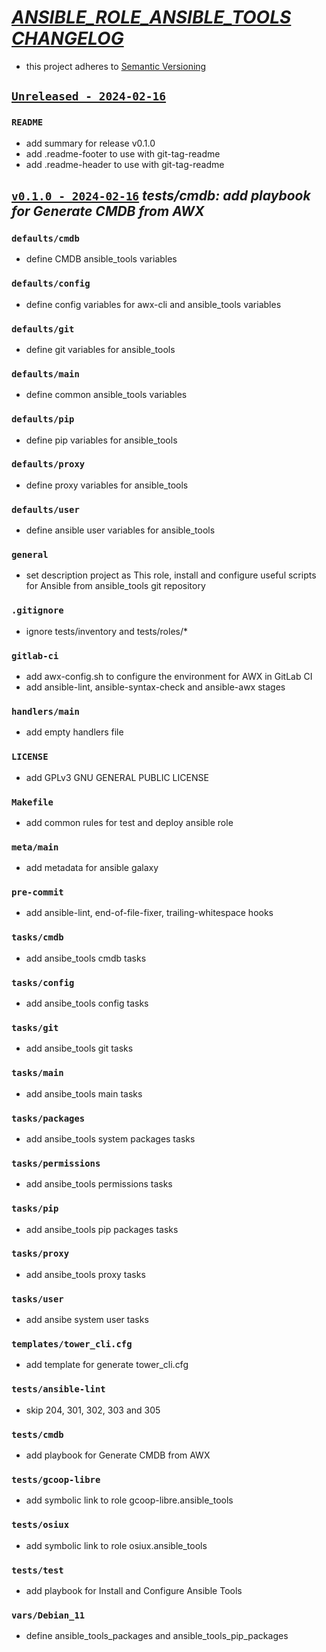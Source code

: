# [_ANSIBLE_ROLE_ANSIBLE_TOOLS CHANGELOG_](https://gitlab.com/gcoop-libre/ansible_role_ansible_tools)

 - this project adheres to [Semantic Versioning](https://semver.org/spec/v2.0.0.html)

## [`Unreleased - 2024-02-16`](https://gitlab.com/gcoop-libre/ansible_role_ansible_tools/-/compare/v0.1.0...develop)

### `README`

- add summary for release v0.1.0
- add .readme-footer to use with git-tag-readme
- add .readme-header to use with git-tag-readme

## [`v0.1.0 - 2024-02-16`](https://gitlab.com/gcoop-libre/ansible_role_ansible_tools/-/compare/8e4d4d4...v0.1.0) _tests/cmdb: add playbook for Generate CMDB from AWX_

### `defaults/cmdb`

- define CMDB ansible_tools variables

### `defaults/config`

- define config variables for awx-cli and ansible_tools variables

### `defaults/git`

- define git variables for ansible_tools

### `defaults/main`

- define common ansible_tools variables

### `defaults/pip`

- define pip variables for ansible_tools

### `defaults/proxy`

- define proxy variables for ansible_tools

### `defaults/user`

- define ansible user variables for ansible_tools

### `general`

- set description project as This role, install and configure useful scripts for Ansible from ansible_tools git repository

### `.gitignore`

- ignore tests/inventory and tests/roles/*

### `gitlab-ci`

- add awx-config.sh to configure the environment for AWX in GitLab CI
- add ansible-lint, ansible-syntax-check and ansible-awx stages

### `handlers/main`

- add empty handlers file

### `LICENSE`

- add GPLv3 GNU GENERAL PUBLIC LICENSE

### `Makefile`

- add common rules for test and deploy ansible role

### `meta/main`

- add metadata for ansible galaxy

### `pre-commit`

- add ansible-lint, end-of-file-fixer, trailing-whitespace hooks

### `tasks/cmdb`

- add ansibe_tools cmdb tasks

### `tasks/config`

- add ansibe_tools config tasks

### `tasks/git`

- add ansibe_tools git tasks

### `tasks/main`

- add ansibe_tools main tasks

### `tasks/packages`

- add ansibe_tools system packages tasks

### `tasks/permissions`

- add ansibe_tools permissions tasks

### `tasks/pip`

- add ansibe_tools pip packages tasks

### `tasks/proxy`

- add ansibe_tools proxy tasks

### `tasks/user`

- add ansibe system user tasks

### `templates/tower_cli.cfg`

- add template for generate tower_cli.cfg

### `tests/ansible-lint`

- skip 204, 301, 302, 303 and 305

### `tests/cmdb`

- add playbook for Generate CMDB from AWX

### `tests/gcoop-libre`

- add symbolic link to role gcoop-libre.ansible_tools

### `tests/osiux`

- add symbolic link to role osiux.ansible_tools

### `tests/test`

- add playbook for Install and Configure Ansible Tools

### `vars/Debian_11`

- define ansible_tools_packages and ansible_tools_pip_packages
